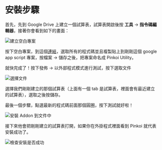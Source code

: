 # 安裝步驟

首先，先到 Google Drive 上建立一個試算表，試算表開啟後按 **工具** -> **指令碼編輯器**，接著你會看到如下的畫面：

![建立空白專案](http://yurenju.github.io/pinkoi-utility/01-create-blank-project.png)

按下空白專案，到這個[連結](https://raw.githubusercontent.com/yurenju/pinkoi-utility/master/Code.gs)，選取所有的程式碼並且複製貼上到剛剛這個 google app script 專案，按檔案 -> 儲存之後，把專案命名成 Pinkoi Utility。

就快完成了！按下發佈 -> 以外部程式模式進行測試，按下選取文件

![選擇文件](http://yurenju.github.io/pinkoi-utility/02-select-doc.png)

選擇我們剛剛建立的那個試算表（上面有一個 tab 是試算表，裡面會有最近建立的試算表），選取之後按儲存。

最後一個步驟，點選最新的程式碼前面那個圓圈，按下測試就好啦！

![安裝 Addon 到文件中](http://yurenju.github.io/pinkoi-utility/03-install.png)

接下來他會把剛剛建立的試算表打開，如果你在外掛程式裡面看到 Pinkoi 就代表安裝成功了。

![檢查安裝是否成功](http://yurenju.github.io/pinkoi-utility/04-menu.png)
